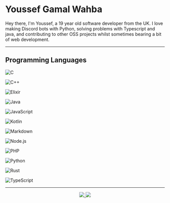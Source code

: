 # Youssef Gamal Wahba 

Hey there, I'm Youssef, a 19 year old software developer from the UK. I love making Discord bots with Python, solving problems with Typescript and java, and contributing to other OSS projects whilst sometimes bearing a bit of web development.

---

## Programming Languages

![C](https://img.shields.io/badge/C-A8B9CC?logo=C&logoColor=white)

![C++](https://img.shields.io/badge/C++-00599C?logo=C%2B%2B&logoColor=white)

![Elixir](https://img.shields.io/badge/Elixir-4B275F?logo=Elixir&logoColor=white)

![Java](https://img.shields.io/badge/Java-007396?logo=Java&logoColor=white)

![JavaScript](https://img.shields.io/badge/JavaScript-F7DF1E?logo=JavaScript&logoColor=white)

![Kotlin](https://img.shields.io/badge/Kotlin-7F52FF?logo=Kotlin&logoColor=white)

![Markdown](https://img.shields.io/badge/Markdown-000000?logo=Markdown&logoColor=white)

![Node.js](https://img.shields.io/badge/Node.js-339933?logo=Node.js&logoColor=white)

![PHP](https://img.shields.io/badge/PHP-777BB4?logo=PHP&logoColor=white)

![Python](https://img.shields.io/badge/Python-3776AB?logo=Python&logoColor=white)

![Rust](https://img.shields.io/badge/Rust-000000?logo=Rust&logoColor=white)

![TypeScript](https://img.shields.io/badge/TypeScript-3178C6?logo=TypeScript&logoColor=white)

---

<div align="center">

  <a href="https://github.com/YoussefWahba0">

  <img src="https://github-readme-stats.vercel.app/api?username=YoussefWahba0&show_icons=true&theme=dark&include_all_commits=true&count_private=true"/>

  <img src="https://github-readme-stats.vercel.app/api/top-langs/?username=YoussefWahba0&layout=compact&langs_count=7&theme=dark"/>

</div>

